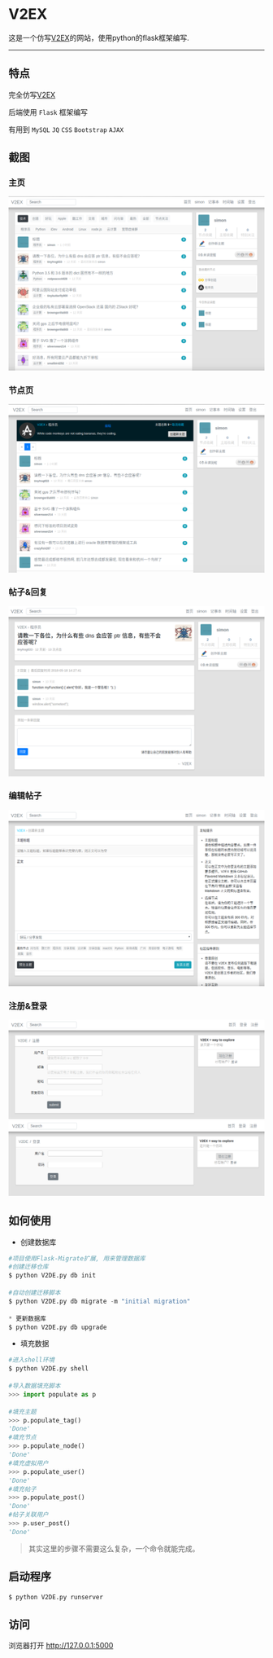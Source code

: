 # V2EX

这是一个仿写[V2EX](https://www.v2ex.com/)的网站，使用python的flask框架编写.

****

## 特点
完全仿写[V2EX](https://www.v2ex.com/)

后端使用 `Flask` 框架编写

有用到 `MySQL` `JQ` `CSS` `Bootstrap` `AJAX`


## 截图

### 主页
![](/Screenshots/index.png)
### 节点页
![](/Screenshots/node.png)
### 帖子&回复
![](/Screenshots/post.png)
### 编辑帖子
![](/Screenshots/new.png)
### 注册&登录
![](/Screenshots/register.png)
![](/Screenshots/login.png)


## 如何使用
* 创建数据库
```python
#项目使用Flask-Migrate扩展, 用来管理数据库
#创建迁移仓库
$ python V2DE.py db init

#自动创建迁移脚本
$ python V2DE.py db migrate -m "initial migration"

* 更新数据库
$ python V2DE.py db upgrade
```

* 填充数据
```python
#进入shell环境
$ python V2DE.py shell

#导入数据填充脚本
>>> import populate as p

#填充主题
>>> p.populate_tag()
'Done'
#填充节点
>>> p.populate_node()
'Done'
#填充虚拟用户
>>> p.populate_user()
'Done'
#填充帖子
>>> p.populate_post()
'Done'
#帖子关联用户
>>> p.user_post()
'Done'
```
> 其实这里的步骤不需要这么复杂，一个命令就能完成。


## 启动程序
```python
$ python V2DE.py runserver
```


## 访问
浏览器打开 http://127.0.0.1:5000

